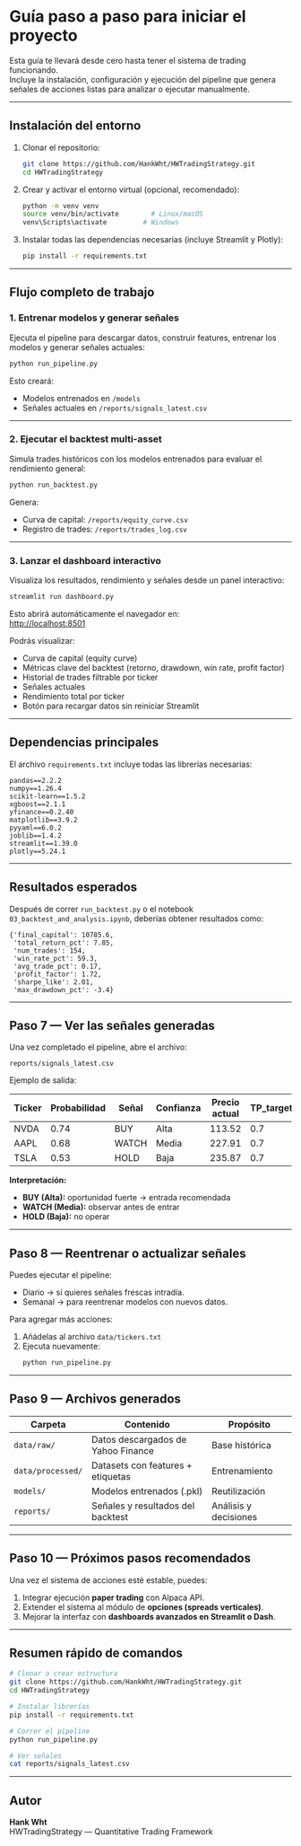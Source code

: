 # Guía paso a paso para iniciar el proyecto

Esta guía te llevará desde cero hasta tener el sistema de trading funcionando.  
Incluye la instalación, configuración y ejecución del pipeline que genera señales de acciones listas para analizar o ejecutar manualmente.

---

## Instalación del entorno

1. Clonar el repositorio:
   ```bash
   git clone https://github.com/HankWht/HWTradingStrategy.git
   cd HWTradingStrategy
   ```

2. Crear y activar el entorno virtual (opcional, recomendado):
   ```bash
   python -m venv venv
   source venv/bin/activate        # Linux/macOS
   venv\Scripts\activate         # Windows
   ```

3. Instalar todas las dependencias necesarias (incluye Streamlit y Plotly):
   ```bash
   pip install -r requirements.txt
   ```

---

## Flujo completo de trabajo

### 1. Entrenar modelos y generar señales
Ejecuta el pipeline para descargar datos, construir features, entrenar los modelos y generar señales actuales:

```bash
python run_pipeline.py
```

Esto creará:
- Modelos entrenados en `/models`
- Señales actuales en `/reports/signals_latest.csv`

---

### 2. Ejecutar el backtest multi-asset
Simula trades históricos con los modelos entrenados para evaluar el rendimiento general:

```bash
python run_backtest.py
```

Genera:
- Curva de capital: `/reports/equity_curve.csv`
- Registro de trades: `/reports/trades_log.csv`

---

### 3. Lanzar el dashboard interactivo
Visualiza los resultados, rendimiento y señales desde un panel interactivo:

```bash
streamlit run dashboard.py
```

Esto abrirá automáticamente el navegador en:  
[http://localhost:8501](http://localhost:8501)

Podrás visualizar:

- Curva de capital (equity curve)
- Métricas clave del backtest (retorno, drawdown, win rate, profit factor)
- Historial de trades filtrable por ticker
- Señales actuales
- Rendimiento total por ticker
- Botón para recargar datos sin reiniciar Streamlit

---

## Dependencias principales

El archivo `requirements.txt` incluye todas las librerías necesarias:

```text
pandas==2.2.2
numpy==1.26.4
scikit-learn==1.5.2
xgboost==2.1.1
yfinance==0.2.40
matplotlib==3.9.2
pyyaml==6.0.2
joblib==1.4.2
streamlit==1.39.0
plotly==5.24.1
```

---

## Resultados esperados

Después de correr `run_backtest.py` o el notebook `03_backtest_and_analysis.ipynb`, deberías obtener resultados como:

```
{'final_capital': 10785.6,
 'total_return_pct': 7.85,
 'num_trades': 154,
 'win_rate_pct': 59.3,
 'avg_trade_pct': 0.17,
 'profit_factor': 1.72,
 'sharpe_like': 2.01,
 'max_drawdown_pct': -3.4}
```

---

## Paso 7 — Ver las señales generadas

Una vez completado el pipeline, abre el archivo:

```
reports/signals_latest.csv
```

Ejemplo de salida:

| Ticker | Probabilidad | Señal | Confianza | Precio actual | TP_target_% | SL_stop_% |
|--------|---------------|--------|-------------|----------------|--------------|-------------|
| NVDA | 0.74 | BUY | Alta | 113.52 | 0.7 | 0.25 |
| AAPL | 0.68 | WATCH | Media | 227.91 | 0.7 | 0.25 |
| TSLA | 0.53 | HOLD | Baja | 235.87 | 0.7 | 0.25 |

**Interpretación:**
- **BUY (Alta):** oportunidad fuerte → entrada recomendada  
- **WATCH (Media):** observar antes de entrar  
- **HOLD (Baja):** no operar  

---

## Paso 8 — Reentrenar o actualizar señales

Puedes ejecutar el pipeline:
- Diario → si quieres señales frescas intradía.  
- Semanal → para reentrenar modelos con nuevos datos.

Para agregar más acciones:
1. Añádelas al archivo `data/tickers.txt`
2. Ejecuta nuevamente:
   ```bash
   python run_pipeline.py
   ```

---

## Paso 9 — Archivos generados

| Carpeta | Contenido | Propósito |
|----------|------------|------------|
| `data/raw/` | Datos descargados de Yahoo Finance | Base histórica |
| `data/processed/` | Datasets con features + etiquetas | Entrenamiento |
| `models/` | Modelos entrenados (.pkl) | Reutilización |
| `reports/` | Señales y resultados del backtest | Análisis y decisiones |

---

## Paso 10 — Próximos pasos recomendados

Una vez el sistema de acciones esté estable, puedes:
1. Integrar ejecución **paper trading** con Alpaca API.  
2. Extender el sistema al módulo de **opciones (spreads verticales)**.  
3. Mejorar la interfaz con **dashboards avanzados en Streamlit o Dash**.  

---

## Resumen rápido de comandos

```bash
# Clonar o crear estructura
git clone https://github.com/HankWht/HWTradingStrategy.git
cd HWTradingStrategy

# Instalar librerías
pip install -r requirements.txt

# Correr el pipeline
python run_pipeline.py

# Ver señales
cat reports/signals_latest.csv
```

---

## Autor

**Hank Wht**  
HWTradingStrategy — Quantitative Trading Framework
